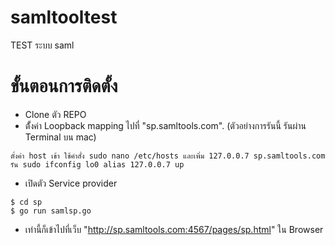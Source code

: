 # samltooltest
TEST ระบบ saml 
# ขั้นตอนการติดตั้ง
- Clone ตัว REPO
- ตั้้งค่า Loopback mapping ไปที่ "sp.samltools.com". (ตัวอย่างการรันนี้ รันผ่าน Terminal บน mac)

```
ตั้งค่า host เข้า ใช้คำสั่ง sudo nano /etc/hosts และเพิ่ม 127.0.0.7 sp.samltools.com
รัน sudo ifconfig lo0 alias 127.0.0.7 up
```

- เปิดตัว Service provider

```
$ cd sp
$ go run samlsp.go
```

- เท่านี้ก็เข้าไปที่เว็บ "http://sp.samltools.com:4567/pages/sp.html" ใน Browser

